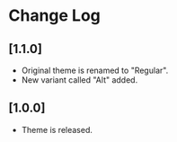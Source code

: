 # Change Log

## [1.1.0]
- Original theme is renamed to "Regular".
- New variant called "Alt" added.

## [1.0.0]
- Theme is released.
